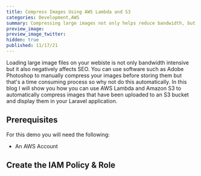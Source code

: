 ```yaml
---
title: Compress Images Using AWS Lambda and S3
categories: Development,AWS
summary: Compressing large images not only helps reduce bandwidth, but it also helps with SEO.  Learn how we compress images automatically for optimal results.
preview_image:
preview_image_twitter:
hidden: true
published: 11/17/21
---
```


Loading large image files on your webiste is not only bandwidth intensive but it also negatively affects SEO.  You can use software such as Adobe Photoshop to manually compress your images before storing them but that's a time consuming process so why not do this automatically. In this blog I will show you how you can use AWS Lambda and Amazon S3 to automatically compress images that have been uploaded to an S3 bucket and display them in your Laravel application.


## Prerequisites
For this demo you will need the following:
* An AWS Account

## Create the IAM Policy & Role


